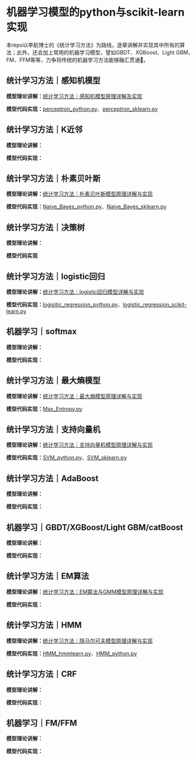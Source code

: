 # 机器学习模型的python与scikit-learn实现

本repo以李航博士的《统计学习方法》为路线，逐章讲解并实现其中所有的算法；此外，还会加上常用的机器学习模型，譬如GBDT、XGBoost、Light GBM、FM、FFM等等，力争将传统的机器学习方法能够融汇贯通🎉。

## 统计学习方法｜感知机模型

**模型理论讲解：**[统计学习方法｜感知机模型原理详解及实现](https://codewithzichao.github.io/2020/02/17/统计学习方法｜感知机模型原理详解与实现/#more)

**模型代码实现：**[perceptron_python.py](https://github.com/codewithzichao/Machine_Learning_Code/blob/master/perceptron/perceptron_python.py)、[perceptron_sklearn.py](https://github.com/codewithzichao/Machine_Learning_Code/blob/master/perceptron/perceptron_sklearn.py)

## 统计学习方法｜K近邻

**模型理论讲解：**

**模型代码实现：**

## 统计学习方法｜朴素贝叶斯

**模型理论讲解：**[统计学习方法｜朴素贝叶斯模型原理详解与实现](https://codewithzichao.github.io/2020/02/18/统计学习方法-朴素贝叶斯模型详解与实现/#more)

**模型代码实现：**[Naive_Bayes_python.py](https://github.com/codewithzichao/Machine_Learning_Code/blob/master/Naive_Bayes/Naive_Bayes_python.py)、[Naive_Bayes_sklearn.py](https://github.com/codewithzichao/Machine_Learning_Code/blob/master/Naive_Bayes/Naive_Bayes_sklearn.py)

## 统计学习方法｜决策树

**模型理论讲解：**

**模型代码实现**

## 统计学习方法｜logistic回归

**模型理论讲解：**[统计学习方法｜logistic回归模型详解与实现](https://codewithzichao.github.io/2020/02/20/统计学习方法-最大熵模型原理详解与实现/#more)

**模型代码实现：**[logisitic_regression_python.py](https://github.com/codewithzichao/Machine_Learning_Code/blob/master/MaxEnt/logistic_regression_python.py)、[logistic_regression_scikit-learn.py](https://github.com/codewithzichao/Machine_Learning_Code/blob/master/MaxEnt/logistic_regression_scikit-learn.py)

## 机器学习｜softmax

**模型理论讲解：**

**模型代码实现：**

## 统计学习方法｜最大熵模型

**模型理论讲解：**[统计学习方法｜最大熵模型原理详解与实现](https://codewithzichao.github.io/2020/02/20/统计学习方法-最大熵模型原理详解与实现/#more)

**模型代码实现：**[Max_Entropy.py](https://github.com/codewithzichao/Machine_Learning_Code/blob/master/MaxEnt/Max_Entropy.py)

## 统计学习方法｜支持向量机

**模型理论讲解：**[统计学习方法｜支持向量机模型原理详解与实现](https://codewithzichao.github.io/2020/02/17/统计学习方法-支持向量机模型原理详解与实现/#more)

**模型代码实现：**[SVM_python.py](https://github.com/codewithzichao/Machine_Learning_Code/blob/master/SVM/SVM_python.py)、[SVM_sklearn.py](https://github.com/codewithzichao/Machine_Learning_Code/blob/master/SVM/SVM_sklearn.py)

## 统计学习方法｜AdaBoost

**模型理论讲解：**

**模型代码实现：**

## 机器学习｜GBDT/XGBoost/Light GBM/catBoost

**模型理论讲解：**

**模型代码实现：**

## 统计学习方法｜EM算法

**模型理论讲解：**[统计学习方法｜EM算法与GMM模型原理详解与实现](https://codewithzichao.github.io/2020/02/22/统计学习方法-EM算法原理详解与实现/#more)

**模型代码实现：**

## 统计学习方法｜HMM

**模型理论讲解：**[统计学习方法｜隐马尔可夫模型原理详解与实现](https://codewithzichao.github.io/2020/02/23/统计学习方法-隐马尔可夫模型原理详解与实现/#more)

**模型代码实现：**[HMM_hmmlearn.py](https://github.com/codewithzichao/Machine_Learning_Code/blob/master/HMM/HMM_hmmlearn.py)、[HMM_python.py](https://github.com/codewithzichao/Machine_Learning_Code/blob/master/HMM/HMM_python.py)

## 统计学习方法｜CRF

**模型理论讲解：**

**模型代码实现：**

## 机器学习｜FM/FFM

**模型理论讲解：**

**模型代码实现：**